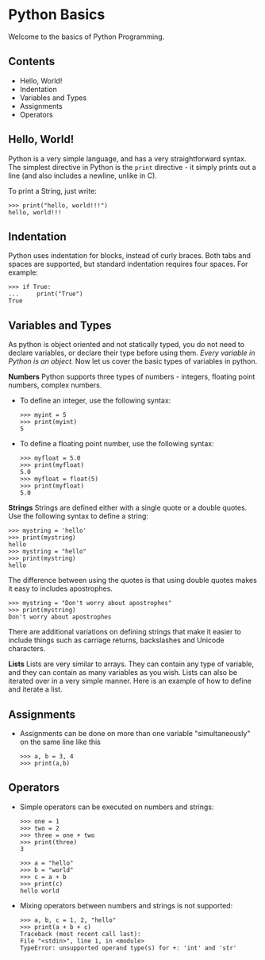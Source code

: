 # Python Basics
Welcome to the basics of Python Programming.

## Contents
* Hello, World!
* Indentation
* Variables and Types
* Assignments
* Operators

## Hello, World!
Python is a very simple language, and has a very straightforward syntax. The simplest directive in Python is the `print` directive - it simply prints out a line (and also includes a newline, unlike in C).

To print a String, just write:
```
>>> print("hello, world!!!")
hello, world!!!
```

## Indentation
Python uses indentation for blocks, instead of curly braces. Both tabs and spaces are supported, but standard indentation requires four spaces. For example:
```
>>> if True:
...     print("True")
True
```

## Variables and Types
As python is object oriented and not statically typed, you do not need to declare variables, or declare their type before using them. *Every variable in Python is an object.* Now let us cover the basic types of variables in python.

__Numbers__ Python supports three types of numbers - integers, floating point numbers, complex numbers.

* To define an integer, use the following syntax:
    ```
    >>> myint = 5
    >>> print(myint)
    5
    ```

* To define a floating point number, use the following syntax:
    ```
    >>> myfloat = 5.0
    >>> print(myfloat)
    5.0
    >>> myfloat = float(5)
    >>> print(myfloat)
    5.0
    ```

__Strings__ Strings are defined either with a single quote or a double quotes. Use the following syntax to define a string:
```
>>> mystring = 'hello'
>>> print(mystring)
hello
>>> mystring = "hello"
>>> print(mystring)
hello
```

The difference between using the quotes is that using double quotes makes it easy to includes apostrophes.
```
>>> mystring = "Don't worry about apostrophes"
>>> print(mystring)
Don't worry about apostrophes
```
There are additional variations on defining strings that make it easier to include things such as carriage returns, backslashes and Unicode characters.

__Lists__ Lists are very similar to arrays. They can contain any type of variable, and they can contain as many variables as you wish. Lists can also be iterated over in a very simple manner. Here is an example of how to define and iterate a list.

## Assignments
* Assignments can be done on more than one variable "simultaneously" on the same line like this
    ```
    >>> a, b = 3, 4
    >>> print(a,b)
    ```

## Operators
* Simple operators can be executed on numbers and strings:
    ```
    >>> one = 1
    >>> two = 2
    >>> three = one + two
    >>> print(three)
    3

    >>> a = "hello"
    >>> b = "world"
    >>> c = a + b
    >>> print(c)
    hello world
    ```

* Mixing operators between numbers and strings is not supported:
    ```
    >>> a, b, c = 1, 2, "hello"
    >>> print(a + b + c)
    Traceback (most recent call last):
    File "<stdin>", line 1, in <module>
    TypeError: unsupported operand type(s) for +: 'int' and 'str'
    ```